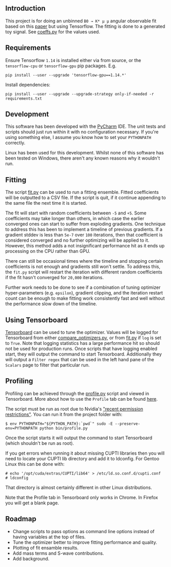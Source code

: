 ## Introduction

This project is for doing an unbinned `B0 → K* μ μ` angular observable fit based on this
[paper](https://arxiv.org/abs/1504.00574) but using Tensorflow. The fitting is done to a generated toy signal.
See [coeffs.py](./b_meson_fit/coeffs.py) for the values used.

## Requirements

Ensure Tensorflow `1.14` is installed either via from source,
or the `tensorflow-cpu` or `tensorflow-gpu` pip packages. E.g.
```
pip install --user --upgrade 'tensorflow-gpu==1.14.*'
```

Install dependencies:
```
pip install --user --upgrade --upgrade-strategy only-if-needed -r requirements.txt
```

## Development

This software has been developed with the [PyCharm](https://www.jetbrains.com/pycharm/) IDE. The unit tests and 
scripts should just run within it with no configuration necessary. If you're using something else, I assume
you know how to set your `PYTHONPATH` correctly.

Linux has been used for this development. Whilst none of this software has been tested on Windows, there aren't
any known reasons why it wouldn't run.

## Fitting

The script [fit.py](./bin/fit.py) can be used to run a fitting ensemble. Fitted coefficients will be outputted to a CSV file.
If the script is quit, if it continue appending to the same file the next time it is started.

The fit will start with random coefficients between `-5` and `+5`. Some coefficients may take longer than others,
in which case the earlier converged ones can start to suffer from exploding gradients. One technique to address this
has been to implement a timeline of previous gradients. If a gradient stddev is less than `5e-7` over `100` 
iterations, then that coefficient is considered converged and no further optimizing will be applied to it. However, 
this method adds a not insignificant performance hit as it ends up processing on the CPU rather than GPU.

There can still be occasional times where the timeline and stopping certain coefficients is not enough and gradients
still won't settle. To address this, the `fit.py` script will restart the iteration with different random
coefficients if the fit hasn't converged for `20,000` iterations.

Further work needs to be done to see if a combination of tuning optimizer hyper-parameters (e.g. `epsilon`),
gradient clipping, and the iteration restart count can be enough to make fitting work consistently fast and well
without the performance slow down of the timeline.

## Using Tensorboard

[Tensorboard](https://www.tensorflow.org/guide/summaries_and_tensorboard) can be used to tune the optimizer. Values
will be logged for Tensorboard from either [compare_optimizers.py](./bin/compare_optimizers.py), or from 
[fit.py](./bin/fit.py) if `log` is set to `True`. Note that logging statistics has a large performance hit
so should not be used for production runs. Once scripts that have logging enabled start, they will output
the command to start Tensorboard. Additionally they will output a `Filter regex` that can be used in the left hand pane
of the `Scalars` page to filter that particular run.

## Profiling

Profiling can be achieved through the [profile.py](./bin/profile.py) script and viewed in Tensorboard. More about how
to use the `Profile` tab can be found
 [here](https://www.tensorflow.org/tensorboard/r2/tensorboard_profiling_keras#trace_viewer).

The script must be run as root due to Nvidia's 
["recent permission restrictions"](https://devtalk.nvidia.com/default/topic/1047744/jetson-agx-xavier/jetson-xavier-official-tensorflow-package-can-t-initialize-cupti/post/5319306/#5319306).
You can run it from the project folder with:
```
$ env PYTHONPATH="${PYTHON_PATH}:`pwd`" sudo -E --preserve-env=PYTHONPATH python bin/profile.py
```
Once the script starts it will output the command to start Tensorboard (which shouldn't be run as root).

If you get errors when running it about missing CUPTI libraries then you will need to locate your CUPTI lib
directory and add it to ldconfig. For Gentoo Linux this can be done with:

```
# echo '/opt/cuda/extras/CUPTI/lib64' > /etc/ld.so.conf.d/cupti.conf
# ldconfig
```

That directory is almost certainly different in other Linux distributions.

Note that the Profile tab in Tensorboard only works in Chrome. In Firefox you will get a blank page.

## Roadmap

* Change scripts to pass options as command line options instead of having variables at the top of files.
* Tune the optimizer better to improve fitting performance and quality.
* Plotting of fit ensamble results.
* Add mass terms and S-wave contributions.
* Add background.
